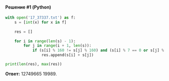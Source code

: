 #### Решение #1 (Python)
```python
with open('17_37337.txt') as f:
	s = [int(x) for x in f]
	
	res = []
	
	for i in range(len(s) - 1):
		for j in range(i + 1, len(s)):
			if (s[i] % 160 != s[j] % 160) and (s[i] % 7 == 0 or s[j] % 7 == 0):
				res.append(s[i] + s[j])

print(len(res), max(res))
```

**Ответ:** 12749665 19989.
